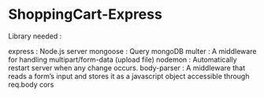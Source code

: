 # ShoppingCart-Express

Library needed :

express : Node.js server
mongoose : Query mongoDB
multer : A middleware for handling multipart/form-data (upload file)
nodemon : Automatically restart server when any change occurs.
body-parser : A middleware that reads a form’s input and stores it as a javascript object accessible through req.body
cors
